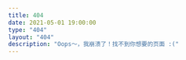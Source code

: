 ```yaml
---
title: 404
date: 2021-05-01 19:00:00
type: "404"
layout: "404"
description: "Oops～，我崩溃了！找不到你想要的页面 :("
---
```

